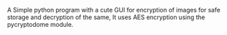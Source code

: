 A Simple python program with a cute GUI for encryption of images for safe storage and decryption of the same, It uses AES encryption using the pycryptodome module.
